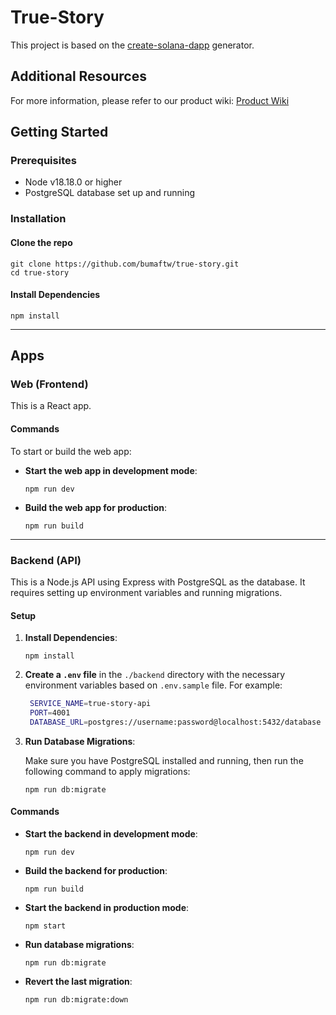 # True-Story

This project is based on the [create-solana-dapp](https://github.com/solana-developers/create-solana-dapp) generator.

## Additional Resources

For more information, please refer to our product wiki: [Product Wiki](https://organic-dew-c9f.notion.site/5acf0f1d33074635bd2d85ae7961b570?v=d81acf2f780945aa91002f82d131f922)

## Getting Started

### Prerequisites

- Node v18.18.0 or higher
- PostgreSQL database set up and running

### Installation

#### Clone the repo

```shell
git clone https://github.com/bumaftw/true-story.git
cd true-story
```

#### Install Dependencies

```shell
npm install
```

---

## Apps

### Web (Frontend)

This is a React app.

#### Commands

To start or build the web app:

- **Start the web app in development mode**:

  ```shell
  npm run dev
  ```

- **Build the web app for production**:

  ```shell
  npm run build
  ```

---

### Backend (API)

This is a Node.js API using Express with PostgreSQL as the database. It requires setting up environment variables and running migrations.

#### Setup

1. **Install Dependencies**:

   ```shell
   npm install
   ```

2. **Create a `.env` file** in the `./backend` directory with the necessary environment variables based on `.env.sample` file. For example:

   ```bash
    SERVICE_NAME=true-story-api
    PORT=4001
    DATABASE_URL=postgres://username:password@localhost:5432/database
   ```

3. **Run Database Migrations**:

   Make sure you have PostgreSQL installed and running, then run the following command to apply migrations:

   ```shell
   npm run db:migrate
   ```

#### Commands

- **Start the backend in development mode**:

  ```shell
  npm run dev
  ```

- **Build the backend for production**:

  ```shell
  npm run build
  ```

- **Start the backend in production mode**:

  ```shell
  npm start
  ```

- **Run database migrations**:

  ```shell
  npm run db:migrate
  ```

- **Revert the last migration**:

  ```shell
  npm run db:migrate:down
  ```
